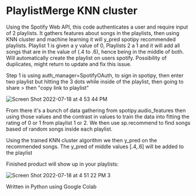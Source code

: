 # PlaylistMerge KNN cluster

Using the Spotify Web API, this code authenticates a user and require input of 2 playlists. It gathers features about songs in the playlists, then using 
KNN cluster and machine learning it will y_pred spotipy recommended playlists. Playlist 1 is given a y value of 0, Playlists 2 a 1 and it will add all
songs that are in the value of (.4 to .6), hence being in the middle of both. Will automatically create the playlist on users spotify. Possibility of duplicates, might return to update and fix this issue.

Step 1 is using auth_manager=SpotifyOAuth, to sign in spotipy, then enter two playlist but hitting the 3 dots while inside of the playlist, then going to share > then "copy link to playlist" 

![Screen Shot 2022-07-18 at 4 53 44 PM](https://user-images.githubusercontent.com/107092609/179615485-c7e68a4b-5090-45aa-9b87-5fc0c5538dd7.png)

From there it's a bunch of data gathering from spotipy.audio_features then using those values and the contrast in values to train the data into fitting the rating of 0 or 1 from playlist 1 or 2. We then use sp.recommend to find songs based of random songs inside each playlist.

Using the trained KNN cluster algorithm we then y_pred on the recommended 
songs. The y_pred of middle values [.4,.6] will be added to the playlist

Finished product will show up in your playlists:

![Screen Shot 2022-07-18 at 4 51 22 PM 3](https://user-images.githubusercontent.com/107092609/179615190-0c056244-f16b-47d2-81da-6418e8498189.png)


Written in Python using Google Colab

